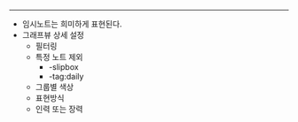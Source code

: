 ----
- 임시노트는 희미하게 표현된다.
- 그래프뷰 상세 설정
	- 필터링
	- 특정 노트 제외
		- -slipbox
		- -tag:daily
	- 그룹별 색상
	- 표현방식
	- 인력 또는 장력